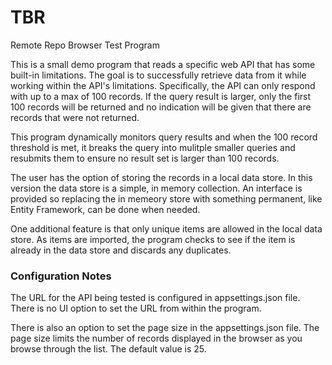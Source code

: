 # TBR
Remote Repo Browser Test Program

This is a small demo program that reads a specific web API that has some built-in limitations. The goal is to successfully retrieve data from it while working within the API's limitations. 
Specifically, the API can only respond with up to a max of 100 records. If the query result is larger, only the first 100 records will be returned and no indication will be given that there are records that were not returned.

This program dynamically monitors query results and when the 100 record threshold is met, it breaks the query into mulitple smaller queries and resubmits them to ensure no result set is larger than 100 records.

The user has the option of storing the records in a local data store. In this version the data store is a simple, in memory collection. An interface is provided so replacing the in memeory store with something permanent, like Entity Framework, can be done when needed.

One additional feature is that only unique items are allowed in the local data store. As items are imported, the program checks to see if the item is already in the data store and discards any duplicates.

### Configuration Notes
The URL for the API being tested is configured in appsettings.json file. There is no UI option to set the URL from within the program.

There is also an option to set the page size in the appsettings.json file. The page size limits the number of records displayed in the browser as you browse through the list. The default value is 25.
